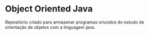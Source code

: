# Object Oriented Java
 Repositório criado para armazenar programas oriundos do estudo de  orientação de objetos com a linguagem java.
